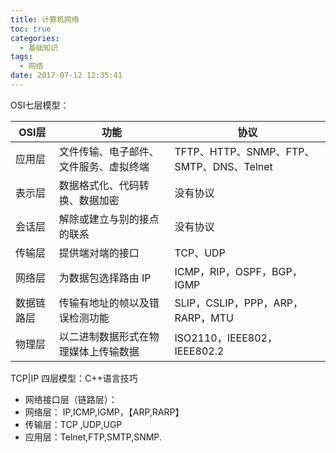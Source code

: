 ```yaml
---
title: 计算机网络
toc: true
categories:
  - 基础知识
tags:
  - 网络
date: 2017-07-12 12:35:41
---
```


OSI七层模型：

|OSI层|功能|协议|
|--   |--  |-- |
|应用层|文件传输、电子邮件、文件服务、虚拟终端|TFTP、HTTP、SNMP、FTP、SMTP、DNS、Telnet|
|表示层 |数据格式化、代码转换、数据加密 |没有协议
|会话层 |解除或建立与别的接点的联系 |没有协议
|传输层 |提供端对端的接口|TCP、UDP|
|网络层 |为数据包选择路由 IP| ICMP，RIP，OSPF，BGP，IGMP|
|数据链路层 |传输有地址的帧以及错误检测功能 | SLIP，CSLIP，PPP，ARP，RARP，MTU|
物理层 |以二进制数据形式在物理媒体上传输数据 | ISO2110，IEEE802，IEEE802.2|

TCP|IP 四层模型：C++语言技巧

- 网络接口层（链路层）：
- 网络层： IP,ICMP,IGMP，【ARP,RARP】
- 传输层：TCP ,UDP,UGP
- 应用层：Telnet,FTP,SMTP,SNMP.
